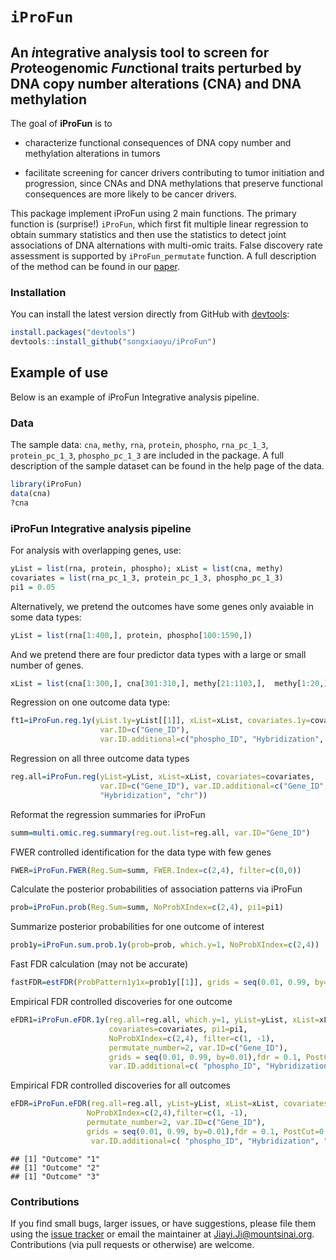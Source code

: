 
<!-- README.md is generated from README.Rmd. Please edit that file -->

# `iProFun`

## An *i*ntegrative analysis tool to screen for *Pro*teogenomic *Fun*ctional traits perturbed by DNA copy number alterations (CNA) and DNA methylation

The goal of **iProFun** is to

  - characterize functional consequences of DNA copy number and
    methylation alterations in tumors

  - facilitate screening for cancer drivers contributing to tumor
    initiation and progression, since CNAs and DNA methylations that
    preserve functional consequences are more likely to be cancer
    drivers.

This package implement iProFun using 2 main functions. The primary
function is (surprise\!) `iProFun`, which first fit multiple linear
regression to obtain summary statistics and then use the statistics to
detect joint associations of DNA alternations with multi-omic traits.
False discovery rate assessment is supported by `iProFun_permutate`
function. A full description of the method can be found in our
[paper](https://www.mcponline.org/content/early/2019/06/21/mcp.RA118.001220).

### Installation

You can install the latest version directly from GitHub with
[devtools](https://github.com/hadley/devtools):

``` r
install.packages("devtools")
devtools::install_github("songxiaoyu/iProFun")
```

<!-- * the most recent officially-released version from CRAN with -->

<!--     ```R -->

<!--     install.packages("iProFun") -->

<!--     ```` -->

<!-- * the latest development version from GitHub with -->

<!--     ```R -->

<!--     install.packages("devtools") -->

<!--     devtools::install_github("xiaoyu/Rpackage/iProFun") -->

<!--     ```` -->

## Example of use

Below is an example of iProFun Integrative analysis pipeline.

### Data

The sample data: `cna`, `methy`, `rna`, `protein`, `phospho`,
`rna_pc_1_3`, `protein_pc_1_3`, `phospho_pc_1_3` are included in the
package. A full description of the sample dataset can be found in the
help page of the data.

``` r
library(iProFun)
data(cna)
?cna
```

### iProFun Integrative analysis pipeline

For analysis with overlapping genes, use:

``` r
yList = list(rna, protein, phospho); xList = list(cna, methy)
covariates = list(rna_pc_1_3, protein_pc_1_3, phospho_pc_1_3)
pi1 = 0.05
```

Alternatively, we pretend the outcomes have some genes only avaiable in
some data types:

``` r
yList = list(rna[1:400,], protein, phospho[100:1590,])
```

And we pretend there are four predictor data types with a large or small
number of genes.

``` r
xList = list(cna[1:300,], cna[301:310,], methy[21:1103,],  methy[1:20,])
```

Regression on one outcome data
type:

``` r
ft1=iProFun.reg.1y(yList.1y=yList[[1]], xList=xList, covariates.1y=covariates[[1]],
                    var.ID=c("Gene_ID"),
                    var.ID.additional=c("phospho_ID", "Hybridization", "chr"))
```

Regression on all three outcome data types

``` r
reg.all=iProFun.reg(yList=yList, xList=xList, covariates=covariates,
                    var.ID=c("Gene_ID"), var.ID.additional=c("Gene_ID", "phospho_ID",
                    "Hybridization", "chr"))
```

Reformat the regression summaries for iProFun

``` r
summ=multi.omic.reg.summary(reg.out.list=reg.all, var.ID="Gene_ID")
```

FWER controlled identification for the data type with few genes

``` r
FWER=iProFun.FWER(Reg.Sum=summ, FWER.Index=c(2,4), filter=c(0,0))
```

Calculate the posterior probabilities of association patterns via
iProFun

``` r
prob=iProFun.prob(Reg.Sum=summ, NoProbXIndex=c(2,4), pi1=pi1)
```

Summarize posterior probabilities for one outcome of interest

``` r
prob1y=iProFun.sum.prob.1y(prob=prob, which.y=1, NoProbXIndex=c(2,4))
```

Fast FDR calculation (may not be
accurate)

``` r
fastFDR=estFDR(ProbPattern1y1x=prob1y[[1]], grids = seq(0.01, 0.99, by=0.01))
```

Empirical FDR controlled discoveries for one
outcome

``` r
eFDR1=iProFun.eFDR.1y(reg.all=reg.all, which.y=1, yList=yList, xList=xList,
                      covariates=covariates, pi1=pi1,
                      NoProbXIndex=c(2,4), filter=c(1, -1),
                      permutate_number=2, var.ID=c("Gene_ID"),
                      grids = seq(0.01, 0.99, by=0.01),fdr = 0.1, PostCut=0.75,
                      var.ID.additional=c( "phospho_ID", "Hybridization", "chr"))
```

Empirical FDR controlled discoveries for all
outcomes

``` r
eFDR=iProFun.eFDR(reg.all=reg.all, yList=yList, xList=xList, covariates=covariates, pi1=pi1,
                 NoProbXIndex=c(2,4),filter=c(1, -1),
                 permutate_number=2, var.ID=c("Gene_ID"),
                 grids = seq(0.01, 0.99, by=0.01),fdr = 0.1, PostCut=0.75,
                  var.ID.additional=c( "phospho_ID", "Hybridization", "chr"), seed=NULL)
```

    ## [1] "Outcome" "1"      
    ## [1] "Outcome" "2"      
    ## [1] "Outcome" "3"

### Contributions

If you find small bugs, larger issues, or have suggestions, please file
them using the [issue
tracker](https://github.com/songxiaoyu/iProFun/issues) or email the
maintainer at <Jiayi.Ji@mountsinai.org>. Contributions (via pull
requests or otherwise) are
welcome.

<!-- ## iProFun Integrative analysis pipeline -->

<!-- Below is an example of how iProFun is commonly used.  A full description of the tool can be found in our MCP paper. -->

<!-- ```{r, include = FALSE} -->

<!-- require(metRology) -->

<!-- require(matrixStats) -->

<!-- ``` -->

<!-- ```{r, messages = FALSE, warning = FALSE,} -->

<!-- library(iProFun) -->

<!-- ``` -->

<!-- ### Data summary -->

<!-- After preprossing and data cleaning, we have 15121 genes and 569 subjects for mRNA data, 7010 genes and 174 subjects for protein, 5685 genes and 70 subjects for phospho data, 25762 genes and 552 subjects for methylation data, 11859 genes and 560 subjects for mRNA data. The following shows the data structure for each data. -->

<!-- ```{r} -->

<!-- rna_normal[1:5,1:5] -->

<!-- ``` -->

<!-- ```{r, include = FALSE} -->

<!-- # protein_normal[1:5,1:5] -->

<!-- # phospho_normal[1:5, 1:5] -->

<!-- # methy[1:5,1:5] -->

<!-- # cnv[1:5, 1:5] -->

<!-- ``` -->

<!-- ### Gene-level multiple linear regression to obtain summary statistics -->

<!-- We use sets of separate regressions in the integrative analysis pipeline to allow for different samples being measured on different sets of molecular features. -->

<!-- ```{r, eval=FALSE} -->

<!-- ylist_normal = list(rna_normal, protein_normal, phospho_normal) -->

<!-- methy_input_1_3 <- -->

<!-- MultiReg_together( -->

<!-- ylist = ylist_normal, -->

<!-- xlist = list(methy, cnv), -->

<!-- covariates = list(rna_pc_1_3, protein_pc_1_3, phospho_pc_1_3), -->

<!-- cl = cl -->

<!-- ) -->

<!-- ``` -->

<!-- The following shows the results for CNA. -->

<!-- ```{r} -->

<!-- str(cnv_input_1_3) -->

<!-- ``` -->

<!-- ### Primo – An integrative analysis method for detecting joint associations of DNA al- terations with multi-omics traits -->

<!-- With the summary association statistics obtained from equations (1), we apply an integrative analysis method – Primo – to detect joint associations of DNA variation with multi-omics traits -->

<!-- ```{r, results=FALSE} -->

<!-- pi1=rep(0.05, 3) -->

<!-- cnv_1_3 = MultiOmics_Input(cnv_input_1_3, pi1=pi1) -->

<!-- cnv_1_3_tidy <- MultiOmics_Input(cnv_result , pi1=pi1) -->

<!-- cnv_1_3$colocProb *100 -->

<!-- cnv_1_3_tidy$colocProb*100 -->

<!-- ``` -->

<!-- ```{r} -->

<!-- str(cnv_1_3) -->

<!-- ``` -->

<!-- ### False discovery rate assessment -->

<!-- To calculate the empirical FDR, we first calculated the posterior probability of a predictor being associated with an outcome, by summing over all patterns that are consistent with the association of interest. -->

<!-- The following shows the results when we randomly permute the sample label of the mRNA while keeping the labels of the other two traits. -->

<!-- ```{r, eval=FALSE} -->

<!--  MultiReg_cnv_lr_perm_1 = MultiReg_together_perm( -->

<!--     ylist = list(rna_regression, protein_regression, phospho_regression), -->

<!--     xlist = list(cnv_lr_regression, cnv_baf_regression, methy_mean_regression), -->

<!--     covariates = list(purity_tumor,age, gender), -->

<!--     xyCommonGeneID = xy_common_geneID, -->

<!--     conditional_covariate = mutation_reg_111, -->

<!--     mutation_genes = mutation_gene_111, -->

<!--     xyCommonSubID = list(xrnaCommonSubID, xproteinCommonSubID, xphosphoCommonSubID), -->

<!--     filename = "MultiReg_cnv_lr_together_perm_1", -->

<!--     permcolum = 1, -->

<!--     seed=(currind-1)*10+i -->

<!--   ) -->

<!-- ``` -->
